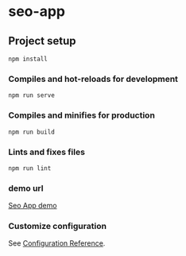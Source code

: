 # seo-app

## Project setup
```
npm install
```

### Compiles and hot-reloads for development
```
npm run serve
```

### Compiles and minifies for production
```
npm run build
```

### Lints and fixes files
```
npm run lint
```

### demo url
[Seo App demo](https://tender-poincare-cdfa55.netlify.app/#/)

### Customize configuration
See [Configuration Reference](https://cli.vuejs.org/config/).

